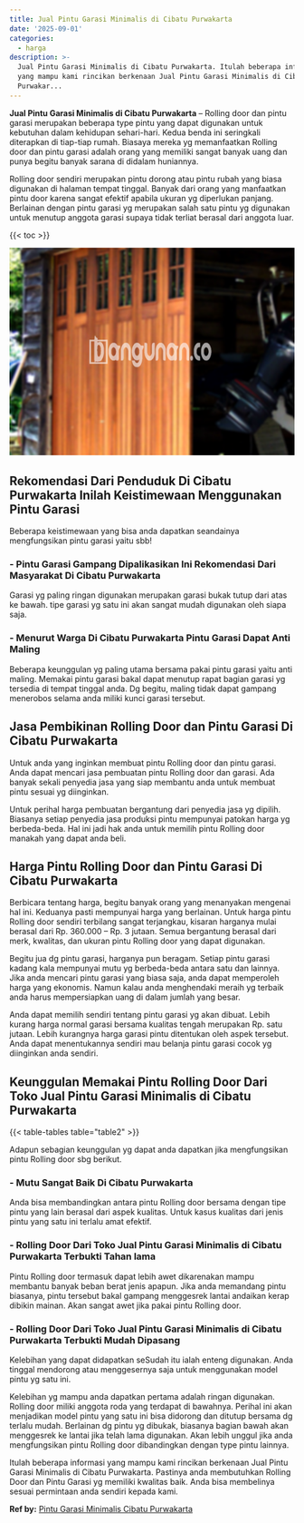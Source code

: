 ```yaml
---
title: Jual Pintu Garasi Minimalis di Cibatu Purwakarta
date: '2025-09-01'
categories:
  - harga
description: >-
  Jual Pintu Garasi Minimalis di Cibatu Purwakarta. Itulah beberapa informasi
  yang mampu kami rincikan berkenaan Jual Pintu Garasi Minimalis di Cibatu
  Purwakar...
---
```


**Jual Pintu Garasi Minimalis di Cibatu Purwakarta** – Rolling door dan pintu garasi merupakan beberapa type pintu yang dapat digunakan untuk kebutuhan dalam kehidupan sehari-hari. Kedua benda ini seringkali diterapkan di tiap-tiap rumah. Biasaya mereka yg memanfaatkan Rolling door dan pintu garasi adalah orang yang memiliki sangat banyak uang dan punya begitu banyak sarana di didalam huniannya.

Rolling door sendiri merupakan pintu dorong atau pintu rubah yang biasa digunakan di halaman tempat tinggal. Banyak dari orang yang manfaatkan pintu door karena sangat efektif apabila ukuran yg diperlukan panjang. Berlainan dengan pintu garasi yg merupakan salah satu pintu yg digunakan untuk menutup anggota garasi supaya tidak terliat berasal dari anggota luar.

{{< toc >}}

![Jual Pintu Garasi Minimalis di Cibatu Purwakarta](/images/pintu-garasi-39.png)

## Rekomendasi Dari Penduduk Di Cibatu Purwakarta Inilah Keistimewaan Menggunakan Pintu Garasi

Beberapa keistimewaan yang bisa anda dapatkan seandainya mengfungsikan pintu garasi yaitu sbb!

### \- Pintu Garasi Gampang Dipalikasikan Ini Rekomendasi Dari Masyarakat Di Cibatu Purwakarta

Garasi yg paling ringan digunakan merupakan garasi bukak tutup dari atas ke bawah. tipe garasi yg satu ini akan sangat mudah digunakan oleh siapa saja.

### \- Menurut Warga Di Cibatu Purwakarta Pintu Garasi Dapat Anti Maling

Beberapa keunggulan yg paling utama bersama pakai pintu garasi yaitu anti maling. Memakai pintu garasi bakal dapat menutup rapat bagian garasi yg tersedia di tempat tinggal anda. Dg begitu, maling tidak dapat gampang menerobos selama anda miliki kunci garasi tersebut.

## Jasa Pembikinan Rolling Door dan Pintu Garasi Di Cibatu Purwakarta

Untuk anda yang inginkan membuat pintu Rolling door dan pintu garasi. Anda dapat mencari jasa pembuatan pintu Rolling door dan garasi. Ada banyak sekali penyedia jasa yang siap membantu anda untuk membuat pintu sesuai yg diinginkan.

Untuk perihal harga pembuatan bergantung dari penyedia jasa yg dipilih. Biasanya setiap penyedia jasa produksi pintu mempunyai patokan harga yg berbeda-beda. Hal ini jadi hak anda untuk memilih pintu Rolling door manakah yang dapat anda beli.

## Harga Pintu Rolling Door dan Pintu Garasi Di Cibatu Purwakarta

Berbicara tentang harga, begitu banyak orang yang menanyakan mengenai hal ini. Keduanya pasti mempunyai harga yang berlainan. Untuk harga pintu Rolling door sendiri terbilang sangat terjangkau, kisaran harganya mulai berasal dari Rp. 360.000 – Rp. 3 jutaan. Semua bergantung berasal dari merk, kwalitas, dan ukuran pintu Rolling door yang dapat digunakan.

Begitu jua dg pintu garasi, harganya pun beragam. Setiap pintu garasi kadang kala mempunyai mutu yg berbeda-beda antara satu dan lainnya. Jika anda mencari pintu garasi yang biasa saja, anda dapat memperoleh harga yang ekonomis. Namun kalau anda menghendaki meraih yg terbaik anda harus mempersiapkan uang di dalam jumlah yang besar.

Anda dapat memilih sendiri tentang pintu garasi yg akan dibuat. Lebih kurang harga normal garasi bersama kualitas tengah merupakan Rp. satu jutaan. Lebih kurangnya harga garasi pintu ditentukan oleh aspek tersebut. Anda dapat menentukannya sendiri mau belanja pintu garasi cocok yg diinginkan anda sendiri.

## Keunggulan Memakai Pintu Rolling Door Dari Toko Jual Pintu Garasi Minimalis di Cibatu Purwakarta

{{< table-tables table="table2" >}}

Adapun sebagian keunggulan yg dapat anda dapatkan jika mengfungsikan pintu Rolling door sbg berikut.

### \- Mutu Sangat Baik Di Cibatu Purwakarta

Anda bisa membandingkan antara pintu Rolling door bersama dengan tipe pintu yang lain berasal dari aspek kualitas. Untuk kasus kualitas dari jenis pintu yang satu ini terlalu amat efektif.

### \- Rolling Door Dari Toko Jual Pintu Garasi Minimalis di Cibatu Purwakarta Terbukti Tahan lama

Pintu Rolling door termasuk dapat lebih awet dikarenakan mampu membantu banyak beban berat jenis apapun. Jika anda memandang pintu biasanya, pintu tersebut bakal gampang menggesrek lantai andaikan kerap dibikin mainan. Akan sangat awet jika pakai pintu Rolling door.

### \- Rolling Door Dari Toko Jual Pintu Garasi Minimalis di Cibatu Purwakarta Terbukti Mudah Dipasang

Kelebihan yang dapat didapatkan seSudah itu ialah enteng digunakan. Anda tinggal mendorong atau menggesernya saja untuk menggunakan model pintu yg satu ini.

Kelebihan yg mampu anda dapatkan pertama adalah ringan digunakan. Rolling door miliki anggota roda yang terdapat di bawahnya. Perihal ini akan menjadikan model pintu yang satu ini bisa didorong dan ditutup bersama dg terlalu mudah. Berlainan dg pintu yg dibukak, biasanya bagian bawah akan menggesrek ke lantai jika telah lama digunakan. Akan lebih unggul jika anda mengfungsikan pintu Rolling door dibandingkan dengan type pintu lainnya.

Itulah beberapa informasi yang mampu kami rincikan berkenaan Jual Pintu Garasi Minimalis di Cibatu Purwakarta. Pastinya anda membutuhkan Rolling Door dan Pintu Garasi yg memiliki kwalitas baik. Anda bisa membelinya sesuai permintaan anda sendiri kepada kami.

**Ref by:** [Pintu Garasi Minimalis Cibatu Purwakarta](https://id.wikipedia.org/wiki/Pintu)
